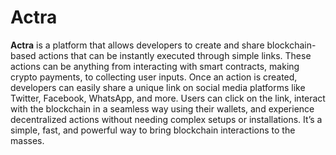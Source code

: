 # Actra
 **Actra** is a platform that allows developers to create and share blockchain-based actions that can be instantly executed through simple links. These actions can be anything from interacting with smart contracts, making crypto payments, to collecting user inputs. Once an action is created, developers can easily share a unique link on social media platforms like Twitter, Facebook, WhatsApp, and more. Users can click on the link, interact with the blockchain in a seamless way using their wallets, and experience decentralized actions without needing complex setups or installations. It’s a simple, fast, and powerful way to bring blockchain interactions to the masses.